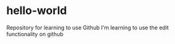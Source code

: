 # hello-world
Repository for learning to use Github
I'm learning to use the edit functionality on github
